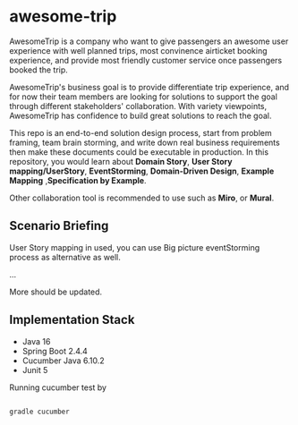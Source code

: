 # awesome-trip

AwesomeTrip is a company who want to give passengers an awesome user experience with well planned trips, most convinence airticket booking experience, and provide most friendly customer service once passengers booked the trip.

AwesomeTrip's business goal is to provide differentiate trip experience, and for now their team members are looking for solutions to support the goal through different stakeholders' collaboration. With variety viewpoints, AwesomeTrip has confidence to build great solutions to reach the goal.

This repo is an end-to-end solution design process, start from problem framing, team brain storming, and write down real business requirements then make these documents could be executable in production. In this repository, you would learn about **Domain Story**, **User Story mapping/UserStory**, **EventStorming**, **Domain-Driven Design**, **Example Mapping** ,**Specification by Example**.

Other collaboration tool is recommended to use such as **Miro**, or **Mural**.

## Scenario Briefing

User Story mapping in used, you can use Big picture eventStorming process as alternative as well.


...

More should be updated.


## Implementation Stack

* Java 16
* Spring Boot 2.4.4
* Cucumber Java 6.10.2
* Junit 5

Running cucumber test by 
```

gradle cucumber
```
